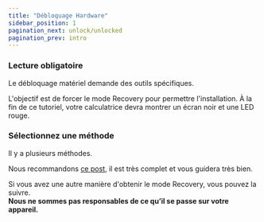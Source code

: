 ```yaml
---
title: "Débloquage Hardware"
sidebar_position: 1
pagination_next: unlock/unlocked
pagination_prev: intro
---
```


### Lecture obligatoire

Le débloquage matériel demande des outils spécifiques.

L'objectif est de forcer le mode Recovery pour permettre l'installation.
À la fin de ce tutoriel, votre calculatrice devra montrer un écran noir et une LED rouge.

### Sélectionnez une méthode

Il y a plusieurs méthodes.

Nous recommandons [ce post](https://tiplanet.org/forum/viewtopic.php?f=113&t=25191&p=263495), il est très complet et vous guidera très bien.

Si vous avez une autre manière d'obtenir le mode Recovery, vous pouvez la suivre.<br/>**Nous ne sommes pas responsables de ce qu’il se passe sur votre appareil.**
